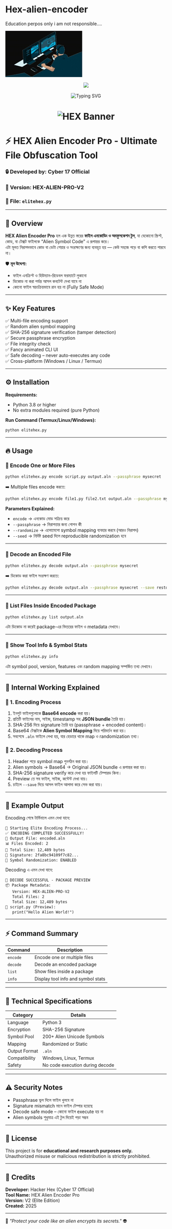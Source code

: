# Hex-alien-encoder
Education perpos only i am not responsible.... 





![My image](https://raw.githubusercontent.com/BluHExH/Profile/refs/heads/main/hex.gif)


<p align="center"><img src="https://img.shields.io/badge/I Am %20A BANGLADESHI- PROGRAMMER-green?colorA=%23ff0000&colorB=%23017e40&style=flat-square">
 

<!-- Animated HEX Banner -->
<p align="center">
  <img src="https://readme-typing-svg.demolab.com?font=Fira+Code&size=30&pause=1000&color=39FF14&center=true&vCenter=true&width=600&lines=Hacker+Hex;Full+Stack+Developer;Cybersecurity+Enthusiast;Open+Source+Contributor" alt="Typing SVG" />
</p>

<!-- Gradient HEX Name -->
<h1 align="center">
  <img src="https://svg-banners.vercel.app/api?type=glitch&text1=H%20E%20X&width=800&height=200" alt="HEX Banner" />



# ⚡ HEX Alien Encoder Pro - Ultimate File Obfuscation Tool

### 🔒 Developed by: Cyber 17 Official  
### 🧠 Version: HEX-ALIEN-PRO-V2  
### 🧩 File: `elitehex.py`

---

## 🚀 Overview

**HEX Alien Encoder Pro** হল এক উন্নত স্তরের **ফাইল এনকোডিং ও অবফুসকেশন টুল**, যা যেকোনো স্ক্রিপ্ট, কোড, বা টেক্সট ফাইলকে “Alien Symbol Code” এ রূপান্তর করে।  
এটা মূলত নিরাপদভাবে কোড বা ডেটা শেয়ার ও সংরক্ষণের জন্য ব্যবহৃত হয় — কেউ সহজে পড়ে বা কপি করতে পারবে না।

🛡️ **মূল উদ্দেশ্য:**  
- ফাইল এনক্রিপ্ট ও হিউম্যান-রিডেবল ফরম্যাটে লুকানো  
- ডিকোড না করা পর্যন্ত আসল কনটেন্ট দেখা যাবে না  
- কোনো ফাইল স্বয়ংক্রিয়ভাবে রান হয় না (Fully Safe Mode)

---

## ✨ Key Features

✅ Multi-file encoding support  
✅ Random alien symbol mapping  
✅ SHA-256 signature verification (tamper detection)  
✅ Secure passphrase encryption  
✅ File integrity check  
✅ Fancy animated CLI UI  
✅ Safe decoding – never auto-executes any code  
✅ Cross-platform (Windows / Linux / Termux)  

---

## ⚙️ Installation

**Requirements:**  
- Python 3.8 or higher  
- No extra modules required (pure Python)

**Run Command (Termux/Linux/Windows):**
```bash
python elitehex.py
```

---

## 🔥 Usage

### 🔹 Encode One or More Files

```bash
python elitehex.py encode script.py output.aln --passphrase mysecret
```

➡️ Multiple files encode করতে:
```bash
python elitehex.py encode file1.py file2.txt output.aln --passphrase mysecret --randomize
```

**Parameters Explained:**
- `encode` → এনকোড মোড সক্রিয় করে  
- `--passphrase` → নিরাপত্তার জন্য গোপন কী  
- `--randomize` → এলোমেলো symbol mapping ব্যবহার করবে (আরও নিরাপদ)  
- `--seed` → নির্দিষ্ট seed দিলে reproducible randomization হবে  

---

### 🔹 Decode an Encoded File

```bash
python elitehex.py decode output.aln --passphrase mysecret
```

➡️ ডিকোড করা ফাইল সংরক্ষণ করতে:
```bash
python elitehex.py decode output.aln --passphrase mysecret --save restored.py
```

---

### 🔹 List Files Inside Encoded Package

```bash
python elitehex.py list output.aln
```
এটা ডিকোড না করেই package-এর ভিতরের ফাইল ও metadata দেখাবে।

---

### 🔹 Show Tool Info & Symbol Stats

```bash
python elitehex.py info
```

এটা symbol pool, version, features এবং random mapping সম্পর্কিত তথ্য দেখাবে।

---

## 🧠 Internal Working Explained

### 🧩 1. Encoding Process
1. ইনপুট ফাইলগুলোকে **Base64 encode** করা হয়।  
2. প্রতিটি ফাইলের নাম, সাইজ, timestamp সহ **JSON bundle** তৈরি হয়।  
3. SHA-256 দিয়ে signature তৈরি হয় (passphrase + encoded content)।  
4. Base64 টেক্সটকে **Alien Symbol Mapping** দিয়ে পরিবর্তন করা হয়।  
5. সবশেষে `.aln` ফাইলে লেখা হয়, যার হেডারে থাকে map ও randomization তথ্য।

### 🧩 2. Decoding Process
1. Header পড়ে symbol map পুনর্গঠন করা হয়।  
2. Alien symbols → Base64 → Original JSON bundle এ রূপান্তর করা হয়।  
3. SHA-256 signature verify করে দেখা হয় ফাইলটি টেম্পারড কিনা।  
4. Preview তে সব ফাইল, সাইজ, কন্টেন্ট দেখা যায়।  
5. চাইলে `--save` দিয়ে আসল ফাইল আলাদা করে সেভ করা যায়।

---

## 📂 Example Output

Encoding শেষে টার্মিনালে এমন দেখা যাবে:

```
🚀 Starting Elite Encoding Process...
✅ ENCODING COMPLETED SUCCESSFULLY!
📁 Output File: encoded.aln
📊 Files Encoded: 2
💾 Total Size: 12,489 bytes
🔐 Signature: 2fa8bc94109f7c82...
🎯 Symbol Randomization: ENABLED
```

Decoding এ এমন দেখা যাবে:
```
🎉 DECODE SUCCESSFUL - PACKAGE PREVIEW
📦 Package Metadata:
   Version: HEX-ALIEN-PRO-V2
   Total Files: 2
   Total Size: 12,489 bytes
📄 script.py (Preview):
   print("Hello Alien World!")
```

---

## ⚡ Command Summary

| Command | Description |
|----------|--------------|
| `encode` | Encode one or multiple files |
| `decode` | Decode an encoded package |
| `list`   | Show files inside a package |
| `info`   | Display tool info and symbol stats |

---

## 🧰 Technical Specifications

| Category | Details |
|-----------|----------|
| Language | Python 3 |
| Encryption | SHA-256 Signature |
| Symbol Pool | 200+ Alien Unicode Symbols |
| Mapping | Randomized or Static |
| Output Format | `.aln` |
| Compatibility | Windows, Linux, Termux |
| Safety | No code execution during decode |

---

## ⚠️ Security Notes
- Passphrase ভুল দিলে ফাইল খুলবে না  
- Signature mismatch মানে ফাইল টেম্পার হয়েছে  
- Decode safe mode – কোনো ফাইল execute হয় না  
- Alien symbols শুধুমাত্র এই টুল দিয়েই পড়া সম্ভব  

---

## 🧾 License
This project is for **educational and research purposes only.**  
Unauthorized misuse or malicious redistribution is strictly prohibited.

---

## 👑 Credits
**Developer:** Hacker Hex (Cyber 17 Official)  
**Tool Name:** HEX Alien Encoder Pro  
**Version:** V2 (Elite Edition)  
**Created:** 2025  

---

🧠 *"Protect your code like an alien encrypts its secrets."* 👽

